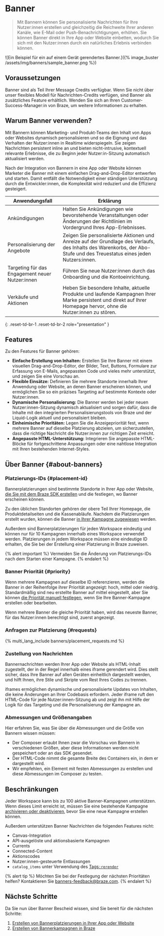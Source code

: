 # Banner

> Mit Bannern können Sie personalisierte Nachrichten für Ihre Nutzer:innen erstellen und gleichzeitig die Reichweite Ihrer anderen Kanäle, wie E-Mail oder Push-Benachrichtigungen, erhöhen. Sie können Banner direkt in Ihre App oder Website einbetten, wodurch Sie sich mit den Nutzer:innen durch ein natürliches Erlebnis verbinden können.

![Ein Beispiel für ein auf einem Gerät gerendertes Banner.]({% image_buster /assets/img/banners/sample_banner.png %})

## Voraussetzungen

Banner sind als Teil Ihrer Message Credits verfügbar. Wenn Sie nicht über unser flexibles Modell für Nachrichten-Credits verfügen, sind Banner als zusätzliches Feature erhältlich. Wenden Sie sich an Ihren Customer-Success-Manager:in von Braze, um weitere Informationen zu erhalten.

## Warum Banner verwenden?

Mit Bannern können Marketing- und Produkt-Teams den Inhalt von Apps oder Websites dynamisch personalisieren und so die Eignung und das Verhalten der Nutzer:innen in Realtime widerspiegeln. Sie zeigen Nachrichten persistent inline an und bieten nicht-intrusive, kontextuell relevante Erlebnisse, die zu Beginn jeder Nutzer:in-Sitzung automatisch aktualisiert werden.

Nach der Integration von Bannern in eine App oder Website können Marketer die Banner mit einem einfachen Drag-and-Drop-Editor entwerfen und starten. Damit entfällt die Notwendigkeit einer ständigen Unterstützung durch die Entwickler:innen, die Komplexität wird reduziert und die Effizienz gesteigert.

| Anwendungsfall | Erklärung |
| --- | --- |
| Ankündigungen | Halten Sie Ankündigungen wie bevorstehende Veranstaltungen oder Änderungen der Richtlinien im Vordergrund Ihres App-Erlebnisses. |
| Personalisierung der Angebote | Zeigen Sie personalisierte Aktionen und Anreize auf der Grundlage des Verlaufs, des Inhalts des Warenkorbs, der Abo-Stufe und des Treuestatus eines jeden Nutzers:innen. |
| Targeting für das Engagement neuer Nutzer:innen | Führen Sie neue Nutzer:innen durch das Onboarding und die Kontoeinrichtung. |
| Verkäufe und Aktionen | Heben Sie besondere Inhalte, aktuelle Produkte und laufende Kampagnen Ihrer Marke persistent und direkt auf Ihrer Homepage hervor, ohne die Nutzer:innen zu stören. |
{: .reset-td-br-1 .reset-td-br-2 role="presentation" }

## Features

Zu den Features für Banner gehören:

- **Einfache Erstellung von Inhalten:** Erstellen Sie Ihre Banner mit einem visuellen Drag-and-Drop-Editor, der Bilder, Text, Buttons, Formulare zur Erfassung von E-Mails, angepassten Code und vieles mehr unterstützt, und zeigen Sie eine Vorschau an.
- **Flexible Einsätze:** Definieren Sie mehrere Standorte innerhalb Ihrer Anwendung oder Website, an denen Banner erscheinen können, und ermöglichen Sie so ein präzises Targeting auf bestimmte Kontexte oder Nutzer:innen.
- **Dynamische Personalisierung:** Die Banner werden bei jeder neuen Nutzer:innen-Sitzung dynamisch aktualisiert und sorgen dafür, dass die Inhalte mit den integrierten Personalisierungstools von Braze und der Liquid-Logik aktuell und personalisiert bleiben.
- **Einheimische Prioritäten:** Legen Sie die Anzeigepriorität fest, wenn mehrere Banner auf dieselbe Platzierung abzielen, um sicherzustellen, dass die richtige Nachricht die Nutzer:innen zur richtigen Zeit erreicht.
- **Angepasste HTML-Unterstützung:** Integrieren Sie angepasste HTML-Blöcke für fortgeschrittene Anpassungen oder eine nahtlose Integration mit Ihren bestehenden Internet-Styles.

## Über Banner {#about-banners}

### Platzierungs-IDs {#placement-id}

Bannerplatzierungen sind bestimmte Standorte in Ihrer App oder Website, [die Sie mit dem Braze SDK erstellen]({{site.baseurl}}/developer_guide/banners/placements/) und die festlegen, wo Banner erscheinen können.

Zu den üblichen Standorten gehören der obere Teil Ihrer Homepage, die Produktdetailseiten und die Kassenabläufe. Nachdem die Platzierungen erstellt wurden, können die Banner [in Ihrer Kampagne zugewiesen]({{site.baseurl}}/user_guide/message_building_by_channel/banners/creating_campaigns/) werden.

Außerdem sind Bannerplatzierungen für jeden Workspace eindeutig und können nur für 10 Kampagnen innerhalb eines Workspace verwendet werden. Platzierungen in jedem Workspace müssen eine eindeutige ID erhalten, die Sie bei der Erstellung einer Platzierung in Braze zuweisen.

{% alert important %}
Vermeiden Sie die Änderung von Platzierungs-IDs nach dem Starten einer Kampagne.
{% endalert %}

### Banner Priorität {#priority}

Wenn mehrere Kampagnen auf dieselbe ID referenzieren, werden die Banner in der Reihenfolge ihrer Priorität angezeigt: hoch, mittel oder niedrig. Standardmäßig sind neu erstellte Banner auf mittel eingestellt, aber Sie können [die Priorität manuell festlegen]({{site.baseurl}}/user_guide/message_building_by_channel/banners/creating_campaigns/#set-priority), wenn Sie Ihre Banner-Kampagne erstellen oder bearbeiten. 

Wenn mehrere Banner die gleiche Priorität haben, wird das neueste Banner, für das Nutzer:innen berechtigt sind, zuerst angezeigt.

### Anfragen zur Platzierung {#requests}

{% multi_lang_include banners/placement_requests.md %}

### Zustellung von Nachrichten

Bannernachrichten werden Ihrer App oder Website als HTML-Inhalt zugestellt, der in der Regel innerhalb eines iframe gerendert wird. Dies stellt sicher, dass Ihre Banner auf allen Geräten einheitlich dargestellt werden, und hilft Ihnen, ihre Stile und Skripte vom Rest Ihres Codes zu trennen.

iframes ermöglichen dynamische und personalisierte Updates von Inhalten, die keine Änderungen an Ihrer Codebasis erfordern. Jeder iframe ruft den HTML-Code für jede Nutzer:innen-Sitzung ab und zeigt ihn mit Hilfe der Logik für das Targeting und die Personalisierung der Kampagne an.

### Abmessungen und Größenangaben

Hier erfahren Sie, was Sie über die Abmessungen und die Größe von Bannern wissen müssen:

- Der Composer erlaubt Ihnen zwar die Vorschau von Bannern in verschiedenen Größen, aber diese Informationen werden nicht gespeichert oder an das SDK gesendet.
- Der HTML-Code nimmt die gesamte Breite des Containers ein, in dem er dargestellt wird.
- Wir empfehlen, ein Element mit festen Abmessungen zu erstellen und diese Abmessungen im Composer zu testen.

## Beschränkungen

Jeder Workspace kann bis zu 100 aktive Banner-Kampagnen unterstützen. Wenn dieses Limit erreicht ist, müssen Sie eine bestehende Kampagne [archivieren oder deaktivieren]({{site.baseurl}}/user_guide/engagement_tools/messaging_fundamentals/about_statuses/#changing-the-status), bevor Sie eine neue Kampagne erstellen können.

Außerdem unterstützen Banner Nachrichten die folgenden Features nicht:

- Canvas-Integration
- API-ausgelöste und aktionsbasierte Kampagnen
- Currents
- Connected-Content
- Aktionscodes
- Nutzer:innen-gesteuerte Entlassungen
- `catalog_items` unter Verwendung des [Tags`:rerender` ]({{site.baseurl}}/user_guide/personalization_and_dynamic_content/catalogs/using_catalogs/#using-liquid)

{% alert tip %}
Möchten Sie bei der Festlegung der nächsten Prioritäten helfen? Kontaktieren Sie [banners-feedback@braze.com](mailto:banners-feedback@braze.com).
{% endalert %}

## Nächste Schritte

Da Sie nun über Banner Bescheid wissen, sind Sie bereit für die nächsten Schritte:

1. [Erstellen von Bannerplatzierungen in Ihrer App oder Website]({{site.baseurl}}/developer_guide/banners/placements/)
2. [Erstellen von Bannerkampagnen in Braze]({{site.baseurl}}/user_guide/message_building_by_channel/banners/creating_campaigns/)
